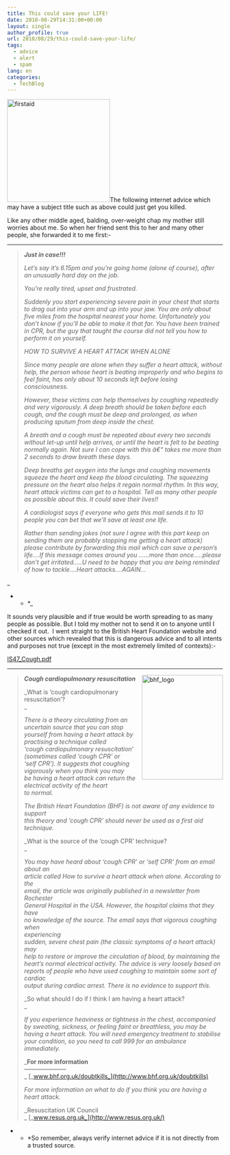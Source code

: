 ```yaml
---
title: This could save your LIFE!
date: 2010-08-29T14:31:00+00:00
layout: single
author_profile: true
url: 2010/08/29/this-could-save-your-life/
tags:
  - advice
  - alert
  - spam
lang: en
categories: 
  - TechBlog
---
```

[<img title="firstaid" border="0" alt="firstaid" src="http://lh4.ggpht.com/_vaUVXcmC3OI/THpoCgEjeKI/AAAAAAAACbU/SRd0dxXIx68/firstaid_thumb%5B1%5D.gif?imgmax=800" width="240" height="240" />](http://lh4.ggpht.com/_vaUVXcmC3OI/THpn_9QaUDI/AAAAAAAACbQ/qd8KRO66liE/s1600-h/firstaid%5B3%5D.gif)The following internet advice which may have a subject title such as above could just get you killed.

Like any other middle aged, balding, over-weight chap my mother still worries about me. So when her friend sent this to her and many other people, she forwarded it to me first:-

* * *

> **_Just in case!!!_**
> 
> _Let’s say it’s 6.15pm and you’re going home (alone of course), after an unusually hard day on the job._
> 
> _You’re really tired, upset and frustrated._
> 
> _Suddenly you start experiencing severe pain in your chest that starts to drag out into your arm and up into your jaw. You are only about five miles from the hospital nearest your home. Unfortunately you don’t know if you’ll be able to make it that far. You have been trained in CPR, but the guy that taught the course did not tell you how to perform it on yourself._
> 
> _HOW TO SURVIVE A HEART ATTACK WHEN ALONE_
> 
> _Since many people are alone when they suffer a heart attack, without help, the person whose heart is beating improperly and who begins to feel faint, has only about 10 seconds left before losing consciousness._
> 
> _However, these victims can help themselves by coughing repeatedly and very vigorously. A deep breath should be taken before each cough, and the cough must be deep and prolonged, as when producing sputum from deep inside the chest._
> 
> _A breath and a cough must be repeated about every two seconds without let-up until help arrives, or until the heart is felt to be beating normally again. Not sure I can cope with this â€“ takes me more than 2 seconds to draw breath these days._
> 
> _Deep breaths get oxygen into the lungs and coughing movements squeeze the heart and keep the blood circulating. The squeezing pressure on the heart also helps it regain normal rhythm. In this way, heart attack victims can get to a hospital. Tell as many other people as possible about this. It could save their lives!!_
> 
> _A cardiologist says if everyone who gets this mail sends it to 10 people you can bet that we’ll save at least one life._
> 
> _Rather than sending jokes (not sure I agree with this part keep on sending them are probably stopping me getting a heart attack) please contribute by forwarding this mail which can save a person’s life….If this message comes around you ……more than once…..please don’t get irritated…..U need to be happy that you are being reminded of how to tackle….Heart attacks….AGAIN…_

   _</p> 

* * *_ 

It sounds very plausible and if true would be worth spreading to as many people as possible. But I told my mother not to send it on to anyone until I checked it out.  I went straight to the British Heart Foundation website and other sources which revealed that this is dangerous advice and to all intents and purposes not true (except in the most extremely limited of contexts):-

[IS47_Cough.pdf](http://www.bhf.org.uk/plugins/PublicationsSearchResults/idoc.ashx?docid=020156c9-0274-4f60-8b88-4757e6a5a4d6&version=-1)

* * *

[<img title="bhf_logo" border="0" alt="bhf_logo" align="right" src="http://lh3.ggpht.com/_vaUVXcmC3OI/THpoIsI6t6I/AAAAAAAACbc/6Ou8Krjqtbk/bhf_logo_thumb.gif?imgmax=800" width="189" height="244" />](http://lh3.ggpht.com/_vaUVXcmC3OI/THpoFa97QvI/AAAAAAAACbY/P0JfJsjZqcA/s1600-h/bhf_logo%5B2%5D.gif) </p> 

> **_Cough cardiopulmonary resuscitation_**
> 
> _What is ‘cough cardiopulmonary resuscitation’?  
>_ 
> 
> _There is a theory circulating from an uncertain source that you can stop  
> yourself from having a heart attack by practising a technique called  
> ‘cough cardiopulmonary resuscitation’ (sometimes called ‘cough CPR’ or  
> ‘self CPR’). It suggests that coughing vigorously when you think you may  
> be having a heart attack can return the electrical activity of the heart  
> to normal._
> 
> _The British Heart Foundation (BHF) is not aware of any evidence to support  
> this theory and ‘cough CPR’ should never be used as a first aid technique._
> 
> _What is the source of the ‘cough CPR’ technique?  
>_ 
> 
> _You may have heard about ‘cough CPR’ or ‘self CPR’ from an email about an  
> article called How to survive a heart attack when alone. According to the  
> email, the article was originally published in a newsletter from Rochester  
> General Hospital in the USA. However, the hospital claims that they have  
> no knowledge of the source. The email says that vigorous coughing when  
> experiencing  
> sudden, severe chest pain (the classic symptoms of a heart attack) may  
> help to restore or improve the circulation of blood, by maintaining the  
> heart’s normal electrical activity. The advice is very loosely based on  
> reports of people who have used coughing to maintain some sort of cardiac  
> output during cardiac arrest. There is no evidence to support this._
> 
> _So what should I do if I think I am having a heart attack?  
>_ 
> 
> _If you experience heaviness or tightness in the chest, accompanied by sweating, sickness, or feeling faint or breathless, you may be having a heart attack. You will need emergency treatment to stabilise your condition, so you need to call 999 for an ambulance immediately._
> 
> _**For more information**  
> ———————  
>_ [_www.bhf.org.uk/doubtkills_](http://www.bhf.org.uk/doubtkills)
> 
> _For more information on what to do if you think you are having a heart attack._
> 
> _Resuscitation UK Council  
>_ [_www.resus.org.uk_](http://www.resus.org.uk/)

* * *So remember, always verify internet advice if it is not directly from a trusted source.</p>